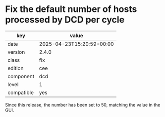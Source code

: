 [//]: # (werk v2)
# Fix the default number of hosts processed by DCD per cycle

key        | value
---------- | ---
date       | 2025-04-23T15:20:59+00:00
version    | 2.4.0
class      | fix
edition    | cee
component  | dcd
level      | 1
compatible | yes

Since this release, the number has been set to 50, matching 
the value in the GUI.
